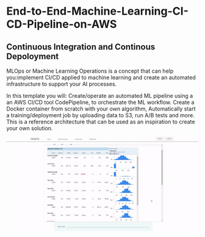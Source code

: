 # End-to-End-Machine-Learning-CI-CD-Pipeline-on-AWS

## Continuous Integration and Continous Depoloyment

MLOps or Machine Learning Operations is a concept that can help you:implement CI/CD applied to machine learning and create an automated infrastructure to support your AI processes.

In this template you will:
Create/operate an automated ML pipeline using a an AWS CI/CD tool CodePipeline, to orchestrate the ML workflow. 
Create a Docker container from scratch with your own algorithm, Automatically start a training/deployment job by uploading data to S3, run A/B tests and more. This is a reference architecture that can be used as an inspiration to create your own solution.

![EDA and Visualizations](imgs/ezgif-1-e3d1c499b26c.gif)
